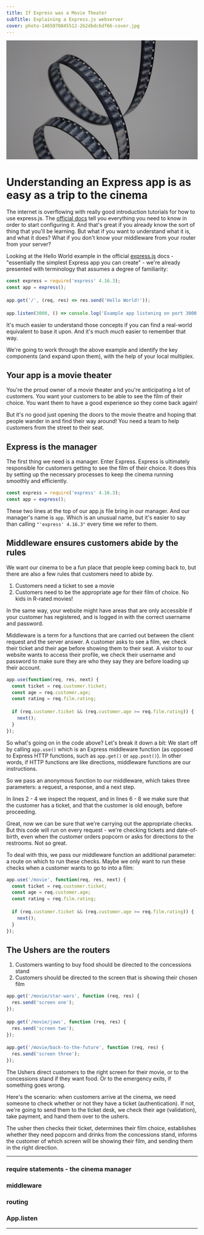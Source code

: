 ```yaml
---
title: If Express was a Movie Theater
subTitle: Explaining a Express.js webserver
cover: photo-1465070845512-2b2dbdc6df66-cover.jpg
---
```

![unsplash.com](./photo-1465070845512-2b2dbdc6df66.jpg)

# Understanding an Express app is as easy as a trip to the cinema

The internet is overflowing with really good introduction tutorials for how to use express.js. The [official docs][express.js documentation] tell you everything you need to know in order to start configuring it. And that's great if you already know the sort of thing that you'll be learning. But what if you want to understand what it is, and what it does? What if you don't know your middleware from your router from your server?

Looking at the Hello World example in the official [express.js][express.js hello-world] docs - "essentially the simplest Express app you can create" - we're already presented with terminology that assumes a degree of familiarity:

```javascript {.line-numbers}
const express = require('express' 4.16.3);
const app = express();

app.get('/', (req, res) => res.send('Hello World!'));

app.listen(3000, () => console.log('Example app listening on port 3000!'))
```

It's much easier to understand those concepts if you can find a real-world equivalent to base it upon. And it's much _much_ easier to remember that way.

We're going to work through the above example and identify the key components (and expand upon them), with the help of your local multiplex.

## Your app is a movie theater

You're the proud owner of a movie theater and you're anticipating a lot of customers. You want your customers to be able to see the film of their choice. You want them to have a good experience so they come back again!

But it's no good just opening the doors to the movie theatre and hoping that people wander in and find their way around! You need a team to help customers from the street to their seat.

## Express is the manager

The first thing we need is a manager. Enter Express. Express is ultimately responsible for customers getting to see the film of their choice. It does this by setting up the necessary processes to keep the cinema running smoothly and efficiently.

```javascript {.line-numbers}
const express = require('express' 4.16.3);
const app = express();
```

These two lines at the top of our app.js file bring in our manager. And our manager's name is `app`. Which is an unusual name, but it's easier to say than calling `"'express' 4.16.3"` every time we refer to them.

## Middleware ensures customers abide by the rules

We want our cinema to be a fun place that people keep coming back to, but there are also a few rules that customers need to abide by.

1. Customers need a ticket to see a movie
2. Customers need to be the appropriate age for their film of choice. No kids in R-rated movies!

In the same way, your website might have areas that are only accessible if your customer has registered, and is logged in with the correct username and password.

Middleware is a term for a functions that are carried out between the client request and the server answer. A customer asks to see a film, we check their ticket and their age before showing them to their seat. A visitor to our website wants to access their profile, we check their username and password to make sure they are who they say they are before loading up their account.

```javascript {.line-numbers}
app.use(function(req, res, next) {
  const ticket = req.customer.ticket;
  const age = req.customer.age;
  const rating = req.film.rating;

  if (req.customer.ticket && (req.customer.age >= req.film.rating)) {
    next();
  }
});
```

So what's going on in the code above?  Let's break it down a bit:
We start off by calling `app.use()` which is an Express middleware function (as opposed to Express HTTP functions, such as `app.get()` or `app.post()`). In other words, if HTTP functions are like directions, middleware functions are our instructions.

So we pass an anonymous function to our middleware, which takes three parameters: a request, a response, and a next step.

In lines 2 - 4 we inspect the request, and in lines 6 - 8 we make sure that the customer has a ticket, and that the customer is old enough, before proceeding.

Great, now we can be sure that we're carrying out the appropriate checks. But this code will run on every request - we're checking tickets and date-of-birth, even when the customer orders popcorn or asks for directions to the restrooms. Not so great.

To deal with this, we pass our middleware function an additional parameter: a route on which to run these checks. Maybe we only want to run these checks when a customer wants to go to into a film:

```javascript {.line-numbers}
app.use('/movie', function(req, res, next) {
  const ticket = req.customer.ticket;
  const age = req.customer.age;
  const rating = req.film.rating;

  if (req.customer.ticket && (req.customer.age >= req.film.rating)) {
    next();
  }
});
```

## The Ushers are the routers

1. Customers wanting to buy food should be directed to the concessions stand
2. Customers should be directed to the screen that is showing their chosen film

```javascript {.line-numbers}
app.get('/movie/star-wars', function (req, res) {
  res.send('screen one');
});

app.get('/movie/jaws', function (req, res) {
  res.send('screen two');
});

app.get('/movie/back-to-the-future', function (req, res) {
  res.send('screen three');
});
```

The Ushers direct customers to the right screen for their movie, or to the concessions stand if they want food. Or to the emergency exits, if something goes wrong.

Here's the scenario: when customers arrive at the cinema, we need someone to check whether or not they have a ticket (authentication). If not, we're going to send them to the ticket desk, we check their age (validation), take payment, and hand them over to the ushers.

The usher then checks their ticket, determines their film choice, establishes whether they need popcorn and drinks from the concessions stand, informs the customer of which screen will be showing their film, and sending them in the right direction.

***

### require statements - the cinema manager

### middleware

### routing

### App.listen

***


<!-- ```javascript
const express = require('express' 4.16.3);
const app = express();

app.use((req, res, next) => {
  console.log('Request: ', req);
  console.log('Response: ', res);
  next();
});

app.get('/', (req, res) => res.send('Hello World!'));

app.listen(3000, () => console.log('Example app listening on port 3000!'))
``` -->


<!-- Links -->
[express.js documentation]: http://expressjs.com/en/guide/routing.html
[express.js hello-world]: http://expressjs.com/en/starter/hello-world.html